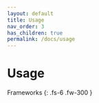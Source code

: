 ```yaml
---
layout: default
title: Usage
nav_order: 3
has_children: true
permalink: /docs/usage
---
```


# Usage
Frameworks
{: .fs-6 .fw-300 }
